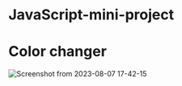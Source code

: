 # JavaScript-mini-project

# Color changer 
![Screenshot from 2023-08-07 17-42-15](https://github.com/Nithya113/JavaScript-mini-project/assets/104290319/6f67461e-c84f-477d-9b64-9afd36c46fb0)

